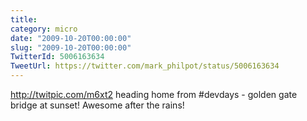```yaml
---
title: 
category: micro
date: "2009-10-20T00:00:00"
slug: "2009-10-20T00:00:00"
TwitterId: 5006163634
TweetUrl: https://twitter.com/mark_philpot/status/5006163634
---
```


http://twitpic.com/m6xt2 heading home from #devdays - golden gate bridge at
sunset! Awesome after the rains!
